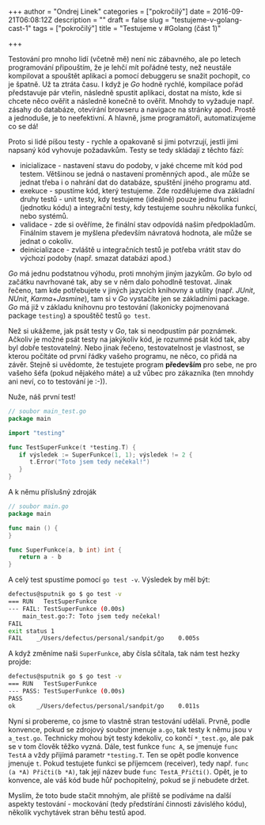 +++
author = "Ondrej Linek"
categories = ["pokročilý"]
date = 2016-09-21T06:08:12Z
description = ""
draft = false
slug = "testujeme-v-golang-cast-1"
tags = ["pokročilý"]
title = "Testujeme v #Golang (část 1)"

+++

Testování pro mnoho lidí (včetně mě) není nic zábavného, ale po letech programování připouštím, že je lehčí mít pořádné testy, než neustále kompilovat a spouštět aplikaci a pomocí debuggeru se snažit pochopit, co je špatně. Už ta ztráta času. I když je *Go* hodně rychlé, kompilace pořád představuje pár vteřin, následně spustit aplikaci, dostat na místo, kde si chcete něco ověřit a následně konečně to ověřit. Mnohdy to vyžaduje např. zásahy do databáze, otevírání browseru a navigace na stránky apod. Prostě a jednoduše, je to  neefektivní. A hlavně, jsme programátoři, automatizujeme co se dá! 

Proto si lidé píšou testy - rychle a opakovaně si jimi potvrzují, jestli jimi napsaný kód vyhovuje požadavkům. Testy se tedy skládají z těchto fází:

* inicializace - nastavení stavu do podoby, v jaké chceme mít kód pod testem. Většinou se jedná o nastavení proměnných apod., ale může se jednat třeba i o nahrání dat do databáze, spuštění jiného programu atd.
* exekuce - spustíme kód, který testujeme. Zde rozdělujeme dva základní druhy testů - unit testy, kdy testujeme (ideálně) pouze jednu funkci (jednotku kódu) a integrační testy, kdy testujeme souhru několika funkcí, nebo systémů.
* validace - zde si ověříme, že finální stav odpovídá našim předpokladům. Finálním stavem je myšlena především návratová hodnota, ale může se jednat o cokoliv.
* deinicializace - zvláště u integračních testů je potřeba vrátit stav do výchozí podoby (např. smazat databázi apod.)

*Go* má jednu podstatnou výhodu, proti mnohým jiným jazykům. *Go* bylo od začátku navrhované tak, aby se v něm dalo pohodlně testovat. Jinak řečeno, tam kde potřebujete v jiných jazycích knihovny a utility (např. *JUnit*, *NUnit*, *Karma*+*Jasmine*), tam si v *Go* vystačíte jen se základními package. *Go* má již v základu knihovnu pro testování (lakonicky pojmenovaná package `testing`) a spouštěč testů `go test`.

Než si ukážeme, jak psát testy v *Go*, tak si neodpustím pár poznámek. Ačkoliv je možné psát testy na jakýkoliv kód, je rozumné psát kód tak, aby byl dobře testovatelný. Nebo jinak řečeno, testovatelnost je vlastnost, se kterou počítáte od první řádky vašeho programu, ne něco, co přidá na závěr. Stejně si uvědomte, že testujete program **především** pro sebe, ne pro vašeho šéfa (pokud nějakého máte) a už vůbec pro zákazníka (ten mnohdy ani neví, co to testování je :-)).

Nuže, náš první test!

```go
// soubor main_test.go
package main

import "testing"

func TestSuperFunkce(t *testing.T) {
   if výsledek := SuperFunkce(1, 1); výsledek != 2 {
      t.Error("Toto jsem tedy nečekal!")
   }   
}
```

A k němu příslušný zdroják
```go
// soubor main.go
package main

func main () {
}

func SuperFunkce(a, b int) int {
   return a - b
}
```

A celý test spustíme pomocí `go test -v`. Výsledek by měl být:

```sh
defectus@sputnik go $ go test -v
=== RUN   TestSuperFunkce
--- FAIL: TestSuperFunkce (0.00s)
	main_test.go:7: Toto jsem tedy nečekal!
FAIL
exit status 1
FAIL	_/Users/defectus/personal/sandpit/go	0.005s
```

A když změníme naši `SuperFunkce`, aby čísla sčítala, tak nám test hezky projde:

```sh
defectus@sputnik go $ go test -v
=== RUN   TestSuperFunkce
--- PASS: TestSuperFunkce (0.00s)
PASS
ok  	_/Users/defectus/personal/sandpit/go	0.011s
```

Nyní si probereme, co jsme to vlastně stran testování udělali. Prvně, podle konvence, pokud se zdrojový soubor jmenuje `a.go`, tak testy k němu jsou v `a_test.go`. Technicky mohou být testy kdekoliv, co končí `*_test.go`, ale pak se v tom člověk těžko vyzná.
Dále, test funkce `func A`, se jmenuje `func TestA` a vždy přijímá parametr `*testing.T`. Ten se opět podle konvence jmenuje `t`. Pokud testujete funkci se příjemcem (receiver), tedy např. `func (a *A) Přičti(b *A)`, tak její název bude `func TestA_Přičti()`. Opět, je to konvence, ale váš kód bude hůř pochopitelný, pokud se jí nebudete držet.

Myslím, že toto bude stačit mnohým, ale příště se podíváme na další aspekty testování - mockování (tedy předstírání činnosti závislého kódu), několik vychytávek stran běhu testů apod.

